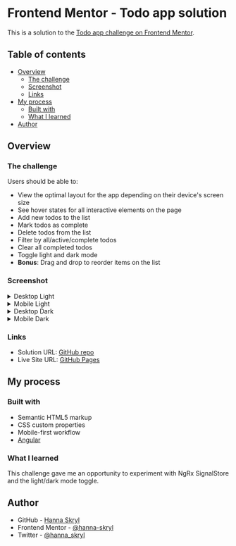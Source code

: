 # Frontend Mentor - Todo app solution

This is a solution to the [Todo app challenge on Frontend Mentor](https://www.frontendmentor.io/challenges/todo-app-Su1_KokOW).

## Table of contents

- [Overview](#overview)
  - [The challenge](#the-challenge)
  - [Screenshot](#screenshot)
  - [Links](#links)
- [My process](#my-process)
  - [Built with](#built-with)
  - [What I learned](#what-i-learned)
- [Author](#author)

## Overview

### The challenge

Users should be able to:

- View the optimal layout for the app depending on their device's screen size
- See hover states for all interactive elements on the page
- Add new todos to the list
- Mark todos as complete
- Delete todos from the list
- Filter by all/active/complete todos
- Clear all completed todos
- Toggle light and dark mode
- **Bonus**: Drag and drop to reorder items on the list

### Screenshot

<details>
  <summary>Desktop Light</summary>
  <img width="600" src="./solution_desktop_light.png" />
</details>
<details>
  <summary>Mobile Light</summary>
  <img width="250" src="./solution_mobile_light.png" />
</details>
<details>
  <summary>Desktop Dark</summary>
  <img width="600" src="./solution_desktop_dark.png" />
</details>
<details>
  <summary>Mobile Dark</summary>
  <img width="250" src="./solution_mobile_dark.png" />
</details>

### Links

- Solution URL: [GitHub repo](https://github.com/hanna-skryl/todo-list)
- Live Site URL: [GitHub Pages](https://hanna-skryl.github.io/todo-list/)

## My process

### Built with

- Semantic HTML5 markup
- CSS custom properties
- Mobile-first workflow
- [Angular](https://angular.io/)

### What I learned

This challenge gave me an opportunity to experiment with NgRx SignalStore and the light/dark mode toggle.

## Author

- GitHub - [Hanna Skryl](https://github.com/hanna-skryl)
- Frontend Mentor - [@hanna-skryl](https://www.frontendmentor.io/profile/hanna-skryl)
- Twitter - [@hanna_skryl](https://twitter.com/hanna_skryl)
